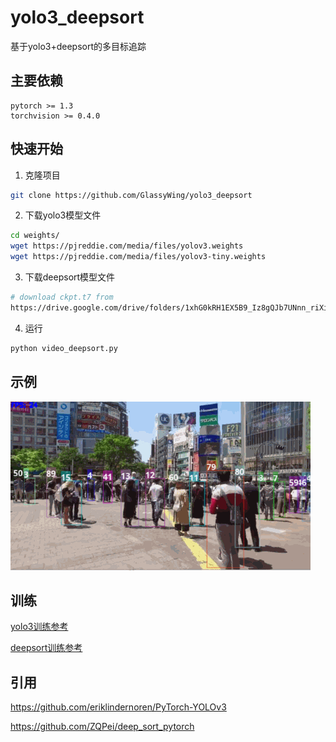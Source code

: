 # yolo3_deepsort

基于yolo3+deepsort的多目标追踪

## 主要依赖

```
pytorch >= 1.3
torchvision >= 0.4.0
```

## 快速开始

1. 克隆项目

```sh
git clone https://github.com/GlassyWing/yolo3_deepsort
```

2. 下载yolo3模型文件

```sh
cd weights/
wget https://pjreddie.com/media/files/yolov3.weights
wget https://pjreddie.com/media/files/yolov3-tiny.weights
```

3. 下载deepsort模型文件

```sh
# download ckpt.t7 from
https://drive.google.com/drive/folders/1xhG0kRH1EX5B9_Iz8gQJb7UNnn_riXi6 to this folder
```

4. 运行

```sh
python video_deepsort.py
```

## 示例

<img src="assets/people_track.gif">

## 训练

[yolo3训练参考](https://github.com/eriklindernoren/PyTorch-YOLOv3)

[deepsort训练参考](https://github.com/ZQPei/deep_sort_pytorch)

## 引用

https://github.com/eriklindernoren/PyTorch-YOLOv3

https://github.com/ZQPei/deep_sort_pytorch